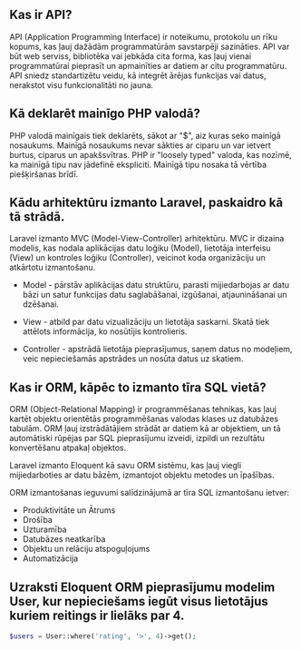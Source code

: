 ## Kas ir API?
API (Application Programming Interface) ir noteikumu, protokolu un rīku kopums, kas ļauj dažādām programmatūrām savstarpēji sazināties. API var būt web serviss, bibliotēka vai jebkāda cita forma, kas ļauj vienai programmatūrai pieprasīt un apmainīties ar datiem ar citu programmatūru. API sniedz standartizētu veidu, kā integrēt ārējas funkcijas vai datus, nerakstot visu funkcionalitāti no jauna.

  

## Kā deklarēt mainīgo PHP valodā?
PHP valodā mainīgais tiek deklarēts, sākot ar "$", aiz kuras seko mainīgā nosaukums. Mainīgā nosaukums nevar sākties ar ciparu un var ietvert burtus, ciparus un apakšsvītras. PHP ir "loosely typed" valoda, kas nozīmē, ka mainīgā tipu nav jādefinē ekspliciti. Mainīgā tipu nosaka tā vērtība piešķiršanas brīdī.

  

##  Kādu arhitektūru izmanto Laravel, paskaidro kā tā strādā.
Laravel izmanto MVC (Model-View-Controller) arhitektūru. MVC ir dizaina modelis, kas nodala aplikācijas datu loģiku (Model), lietotāja interfeisu (View) un kontroles loģiku (Controller), veicinot koda organizāciju un atkārtotu izmantošanu.

  

- Model - pārstāv aplikācijas datu struktūru, parasti mijiedarbojas ar datu bāzi un satur funkcijas datu saglabāšanai, izgūšanai, atjaunināšanai un dzēšanai.

- View - atbild par datu vizualizāciju un lietotāja saskarni. Skatā tiek attēlots informācija, ko nosūtījis kontrolieris.

- Controller - apstrādā lietotāja pieprasījumus, saņem datus no modeļiem, veic nepieciešamās apstrādes un nosūta datus uz skatiem.

  

## Kas ir ORM, kāpēc to izmanto tīra SQL vietā?
ORM (Object-Relational Mapping) ir programmēšanas tehnikas, kas ļauj kartēt objektu orientētās programmēšanas valodas klases uz datubāzes tabulām. ORM ļauj izstrādātājiem strādāt ar datiem kā ar objektiem, un tā automātiski rūpējas par SQL pieprasījumu izveidi, izpildi un rezultātu konvertēšanu atpakaļ objektos.

Laravel izmanto Eloquent kā savu ORM sistēmu, kas ļauj viegli mijiedarboties ar datu bāzēm, izmantojot objektu metodes un īpašības.

ORM izmantošanas ieguvumi salīdzinājumā ar tīra SQL izmantošanu ietver:

- Produktivitāte un Ātrums
- Drošība
- Uzturamība
- Datubāzes neatkarība
- Objektu un relāciju atspoguļojums
- Automatizācija

## Uzraksti Eloquent ORM pieprasījumu modelim User, kur nepieciešams iegūt visus lietotājus kuriem reitings ir lielāks par 4.
```php
$users = User::where('rating', '>', 4)->get();
```